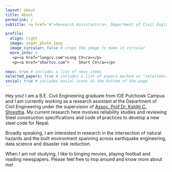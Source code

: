 ```yaml
---
layout: about
title: About
permalink: /
subtitle: <a href='#'>Research Assistant</a>. Department of Civil Engineering, Pulchowk Campus, IOE, TU, Nepal

profile:
  align: right
  image: sagar_photo.jpeg
  image_circular: false # crops the image to make it circular
  more_info: >
   <p><a href="longcv.com">Long CV</a></p>
   <p><a href="shortcv.com">    Short CV</a></p>

news: true # includes a list of news items
selected_papers: true # includes a list of papers marked as "selected={true}"
social: true # includes social icons at the bottom of the page
---
```


Hey you! I am a B.E. Civil Engineering graduate from IOE Pulchowk Campus and I am currently working as a research assistant at the Department of Civil Engineering under the supervision of [Assoc. Prof Dr. Kshitij C. Shrestha](https://scholar.google.co.jp/citations?user=jLMJr90AAAAJ&hl=en). My current research here involves reliability studies and reviewing Steel construction specifications and code of practices to develop a new steel code for Nepal.

Broadly speaking, I am interested in research in the intersection of natural hazards and the built environment spanning across earthquake engineering, data science and disaster risk reduction.

When I am not studying, I like to binging movies, playing football and reading newspapers. Please feel free to hop around and know more about me!
